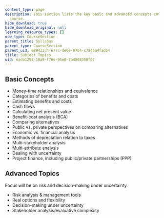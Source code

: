 ```yaml
---
content_type: page
description: This section lists the key basic and advanced concepts covered in this
  course.
hide_download: true
hide_download_original: null
learning_resource_types: []
ocw_type: CourseSection
parent_title: Syllabus
parent_type: CourseSection
parent_uid: 089433c4-e77c-de6e-97b4-c7a46a4fadb4
title: Subject Topics
uid: eada1298-18a9-f76e-95e0-7a4808358f07
---
```


Basic Concepts
--------------

*   Money-time relationships and equivalence
*   Categories of benefits and costs
*   Estimating benefits and costs
*   Cash flows
*   Calculating net present value
*   Benefit-cost analysis (BCA)
*   Comparing alternatives
*   Public vs. private perspectives on comparing alternatives
*   Economic vs. financial analysis
*   Methods of depreciation relation to taxes
*   Multi-stakeholder analysis
*   Multi-attribute analysis
*   Dealing with uncertainty
*   Project finance, including public/private partnerships (PPP)

Advanced Topics
---------------

Focus will be on risk and decision-making under uncertainty.

*   Risk analysis & management tools
*   Real options and flexibility
*   Decision-making under uncertainty
*   Stakeholder analysis/evaluative complexity